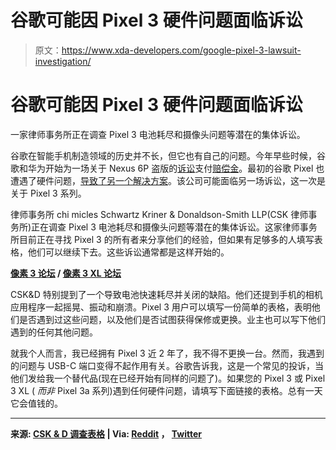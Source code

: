 # 谷歌可能因 Pixel 3 硬件问题面临诉讼

> 原文：<https://www.xda-developers.com/google-pixel-3-lawsuit-investigation/>

# 谷歌可能因 Pixel 3 硬件问题面临诉讼

一家律师事务所正在调查 Pixel 3 电池耗尽和摄像头问题等潜在的集体诉讼。

谷歌在智能手机制造领域的历史并不长，但它也有自己的问题。今年早些时候，谷歌和华为开始为一场关于 Nexus 6P 盗版的[诉讼](https://www.xda-developers.com/google-facing-potential-lawsuit-over-nexus-6p-early-shutdown-and-bootloop-issues/)支付[赔偿金](https://www.xda-developers.com/google-huawei-may-pay-400-owners-bootlooping-nexus-6p/)。最初的谷歌 Pixel 也遭遇了硬件问题，[导致了另一个解决方案](https://www.xda-developers.com/google-will-pay-up-to-500-pixel-owners-defective-microphones/)。该公司可能面临另一场诉讼，这一次是关于 Pixel 3 系列。

律师事务所 chi micles Schwartz Kriner & Donaldson-Smith LLP(CSK 律师事务所)正在调查 Pixel 3 电池耗尽和摄像头问题等潜在的集体诉讼。这家律师事务所目前正在寻找 Pixel 3 的所有者来分享他们的经验，但如果有足够多的人填写表格，他们可以继续下去。这些诉讼通常都是这样开始的。

**[像素 3 论坛](https://forum.xda-developers.com/pixel-3) / [像素 3 XL 论坛](https://forum.xda-developers.com/pixel-3-xl)**

CSK&D 特别提到了一个导致电池快速耗尽并关闭的缺陷。他们还提到手机的相机应用程序一起摇晃、振动和崩溃。Pixel 3 用户可以填写一份简单的表格，表明他们是否遇到过这些问题，以及他们是否试图获得保修或更换。业主也可以写下他们遇到的任何其他问题。

就我个人而言，我已经拥有 Pixel 3 近 2 年了，我不得不更换一台。然而，我遇到的问题与 USB-C 端口变得不起作用有关。谷歌告诉我，这是一个常见的投诉，当他们发给我一个替代品(现在已经开始有同样的问题了)。如果您的 Pixel 3 或 Pixel 3 XL ( *而非* Pixel 3a 系列)遇到任何硬件问题，请填写下面链接的表格。总有一天它会值钱的。

* * *

**来源: [CSK & D 调查表格](https://chimicles.com/google-pixel-3-class-action-investigation/) | Via: [Reddit](https://www.reddit.com/r/GooglePixel/comments/hc3mlz/pixel_3_class_action_investigation_add_your_info/) ， [Twitter](https://twitter.com/telnetport/status/1274021808958697472)**
